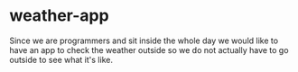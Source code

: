 # weather-app
Since we are programmers and sit inside the whole day we would like to have an app to check the weather outside so we do not actually have to go outside to see what it's like.
